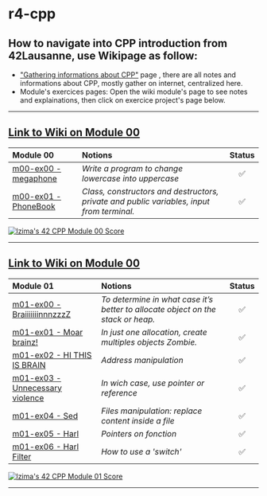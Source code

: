 # r4-cpp

## How to navigate into CPP introduction from 42Lausanne, use Wikipage as follow:
* ["Gathering informations about CPP"](https://github.com/Elwoll/r4-cpp/wiki) page , there are all notes and informations about CPP, mostly gather on internet, centralized here.</br>
* Module's exercices pages: Open the wiki module's page to see notes and explainations, then click on exercice project's page below. 

---

## [Link to Wiki on Module 00](https://github.com/Elwoll/r4-cpp/wiki/Module-00)
| **Module 00** | Notions | Status |
|:--|:--|:--:|
| [m00-ex00 - megaphone](https://github.com/Elwoll/r4-cpp/tree/main/module_00/ex00) | *Write a program to change lowercase into uppercase*  | ✅ |
| [m00-ex01 - PhoneBook](https://github.com/Elwoll/r4-cpp/tree/main/module_00/ex01) | *Class, constructors and destructors, private and public variables, input from terminal.* | ✅ |

[![lzima's 42 CPP Module 00 Score](https://badge42.vercel.app/api/v2/cl1nk4f8f004009lb75fyii0c/project/2774883)](https://github.com/JaeSeoKim/badge42)

---


## [Link to Wiki on Module 00](https://github.com/Elwoll/r4-cpp/wiki/Module-00)
| **Module 01** | Notions | Status |
|:--|:--|:--:|
| [m01-ex00 - BraiiiiiiinnnzzzZ](https://github.com/Elwoll/r4-cpp/tree/main/module_01/ex00) | *To determine in what case it’s better to allocate object on the stack or heap.* | ✅ |
| [m01-ex01 - Moar brainz!](https://github.com/Elwoll/r4-cpp/tree/main/module_01/ex01) | *In just one allocation, create multiples objects Zombie.*| ✅ | 
| [m01-ex02 - HI THIS IS BRAIN](https://github.com/Elwoll/r4-cpp/tree/main/module_01/ex02) | *Address manipulation* | ✅ |
| [m01-ex03 - Unnecessary violence](https://github.com/Elwoll/r4-cpp/tree/main/module_01/ex03) | *In wich case, use pointer or reference*| ✅ |
| [m01-ex04 - Sed](https://github.com/Elwoll/r4-cpp/tree/main/module_01/ex04) | *Files manipulation: replace content inside a file* | ✅ |
| [m01-ex05 - Harl](https://github.com/Elwoll/r4-cpp/tree/main/module_01/ex05) | *Pointers on fonction* | ✅ |
| [m01-ex06 - Harl Filter](https://github.com/Elwoll/r4-cpp/tree/main/module_01/ex06) | *How to use a 'switch'* | ✅ |


[![lzima's 42 CPP Module 01 Score](https://badge42.vercel.app/api/v2/cl1nk4f8f004009lb75fyii0c/project/2900342)](https://github.com/JaeSeoKim/badge42)

---
